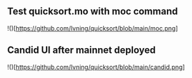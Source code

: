 ## Test quicksort.mo with moc command
!()[https://github.com/lvning/quicksort/blob/main/moc.png]

## Candid UI after mainnet deployed
!()[https://github.com/lvning/quicksort/blob/main/candid.png]